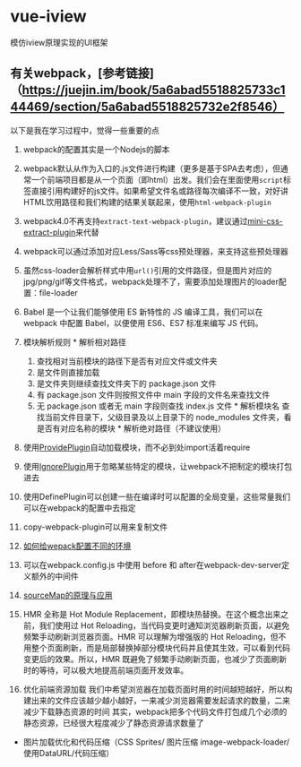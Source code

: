 # vue-iview
模仿iview原理实现的UI框架

## 有关webpack，[参考链接]（https://juejin.im/book/5a6abad5518825733c144469/section/5a6abad5518825732e2f8546）
  以下是我在学习过程中，觉得一些重要的点

  1. webpack的配置其实是一个Nodejs的脚本

  2. webpack默认从作为入口的.js文件进行构建（更多是基于SPA去考虑），但通常一个前端项目都是从一个页面（即html）出发。我们会在里面使用`script`标签直接引用构建好的js文件。如果希望文件名或路径每次编译不一致，对好讲HTML饮用路径和我们构建的结果关联起来，使用`html-webpack-plugin`

  3. webpack4.0不再支持`extract-text-webpack-plugin`，建议通过[mini-css-extract-plugin](https://www.npmjs.com/package/mini-css-extract-plugin)来代替

  4. webpack可以通过添加对应Less/Sass等css预处理器，来支持这些预处理器

  5. 虽然css-loader会解析样式中用`url()`引用的文件路径，但是图片对应的jpg/png/gif等文件格式，webpack处理不了，需要添加处理图片的loader配置：file-loader

  6. Babel 是一个让我们能够使用 ES 新特性的 JS 编译工具，我们可以在 webpack 中配置 Babel，以便使用 ES6、ES7 标准来编写 JS 代码。

  7. 模块解析规则
    * 解析相对路径 
      1. 查找相对当前模块的路径下是否有对应文件或文件夹
      2. 是文件则直接加载
      3. 是文件夹则继续查找文件夹下的 package.json 文件
      4. 有 package.json 文件则按照文件中 main 字段的文件名来查找文件
      5. 无 package.json 或者无 main 字段则查找 index.js 文件
    * 解析模块名
      查找当前文件目录下，父级目录及以上目录下的 node_modules 文件夹，看是否有对应名称的模块
    * 解析绝对路径（不建议使用）

  8. 使用[ProvidePlugin](https://webpack.docschina.org/plugins/provide-plugin/)自动加载模块，而不必到处import活着require

  9. 使用[IgnorePlugin](https://webpack.docschina.org/plugins/ignore-plugin/#src/components/Sidebar/Sidebar.jsx)用于忽略某些特定的模块，让webpack不把制定的模块打包进去

  10. 使用DefinePlugin可以创建一些在编译时可以配置的全局变量，这些常量我们可以在webpack的配置中去指定

  11. copy-webpack-plugin可以用来复制文件

  12. [如何给wepack配置不同的环境](https://webpack.docschina.org/configuration/configuration-types/)

  13. 可以在webpack.config.js 中使用 before 和 after在webpack-dev-server定义额外的中间件

  14. [sourceMap的原理与应用](https://www.jianshu.com/p/ebf0ca8febb2)

  15. HMR 全称是 Hot Module Replacement，即模块热替换。在这个概念出来之前，我们使用过 Hot Reloading，当代码变更时通知浏览器刷新页面，以避免频繁手动刷新浏览器页面。HMR 可以理解为增强版的 Hot Reloading，但不用整个页面刷新，而是局部替换掉部分模块代码并且使其生效，可以看到代码变更后的效果。所以，HMR 既避免了频繁手动刷新页面，也减少了页面刷新时的等待，可以极大地提高前端页面开发效率。

  16. 优化前端资源加载
  我们中希望浏览器在加载页面时用的时间越短越好，所以构建出来的文件应该越少越小越好，一来减少浏览器需要发起请求的数量，二来减少下载静态资源的时间
  其实，webpack把多个代码文件打包成几个必须的静态资源，已经很大程度减少了静态资源请求数量了
  * 图片加载优化和代码压缩（CSS Sprites/ 图片压缩 image-webpack-loader/使用DataURL/代码压缩）